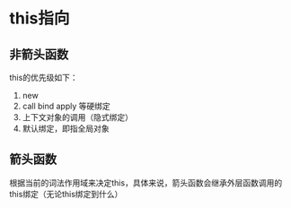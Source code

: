 # this指向
## 非箭头函数
this的优先级如下：
1. new
2. call bind apply 等硬绑定
3. 上下文对象的调用（隐式绑定）
4. 默认绑定，即指全局对象

## 箭头函数
根据当前的词法作用域来决定this，具体来说，箭头函数会继承外层函数调用的this绑定（无论this绑定到什么）